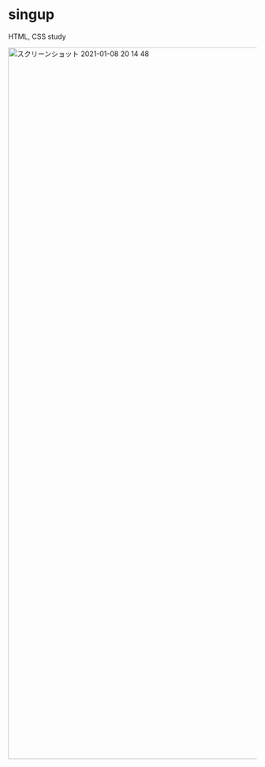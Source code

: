 # singup

HTML, CSS study

<img width="1440" alt="スクリーンショット 2021-01-08 20 14 48" src="https://user-images.githubusercontent.com/74854574/104009397-51b7d300-51ee-11eb-95b7-6de0758a1de2.png">
